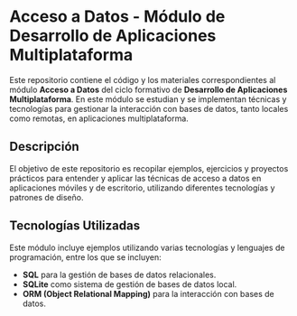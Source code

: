 # Acceso a Datos - Módulo de Desarrollo de Aplicaciones Multiplataforma

Este repositorio contiene el código y los materiales correspondientes al módulo **Acceso a Datos** del ciclo formativo de **Desarrollo de Aplicaciones Multiplataforma**. En este módulo se estudian y se implementan técnicas y tecnologías para gestionar la interacción con bases de datos, tanto locales como remotas, en aplicaciones multiplataforma.

## Descripción

El objetivo de este repositorio es recopilar ejemplos, ejercicios y proyectos prácticos para entender y aplicar las técnicas de acceso a datos en aplicaciones móviles y de escritorio, utilizando diferentes tecnologías y patrones de diseño.

## Tecnologías Utilizadas

Este módulo incluye ejemplos utilizando varias tecnologías y lenguajes de programación, entre los que se incluyen:

- **SQL** para la gestión de bases de datos relacionales.
- **SQLite** como sistema de gestión de bases de datos local.
- **ORM (Object Relational Mapping)** para la interacción con bases de datos.
